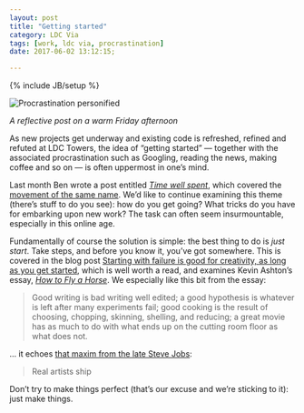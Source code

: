 ```yaml
---
layout: post
title: "Getting started"
category: LDC Via
tags: [work, ldc via, procrastination]
date: 2017-06-02 13:12:15;

---
```


{% include JB/setup %}

![Procrastination personified](https://ldcvia.s3.amazonaws.com/bart.png)

_A reflective post on a warm Friday afternoon_

As new projects get underway and existing code is refreshed, refined and refuted at LDC Towers, the idea of “getting started” — together with the associated procrastination such as Googling, reading the news, making coffee and so on — is often uppermost in one’s mind.

Last month Ben wrote a post entitled _[Time well spent](http://benpoole.com/weblog/201705061300)_, which covered the [movement of the same name](http://www.timewellspent.io/). We’d like to continue examining this theme (there’s stuff to do you see): how do you get going? What tricks do you have for embarking upon new work? The task can often seem insurmountable, especially in this online age.

Fundamentally of course the solution is simple: the best thing to do is _just start_. Take steps, and before you know it, you’ve got somewhere. This is covered in the blog post [Starting with failure is good for creativity, as long as you get started](https://qz.com/424461/the-three-most-destructive-words-in-the-english-language/), which is well worth a read, and examines Kevin Ashton’s essay, _[How to Fly a Horse](http://www.howtoflyahorse.com)_. We especially like this bit from the essay:

>Good writing is bad writing well edited; a good hypothesis is whatever is left after many experiments fail; good cooking is the result of choosing, chopping, skinning, shelling, and reducing; a great movie has as much to do with what ends up on the cutting room floor as what does not.

… it echoes [that maxim from the late Steve Jobs](http://www.folklore.org/StoryView.py?story=Real_Artists_Ship.txt):

>Real artists ship

Don’t try to make things perfect (that’s our excuse and we’re sticking to it): just make things.
